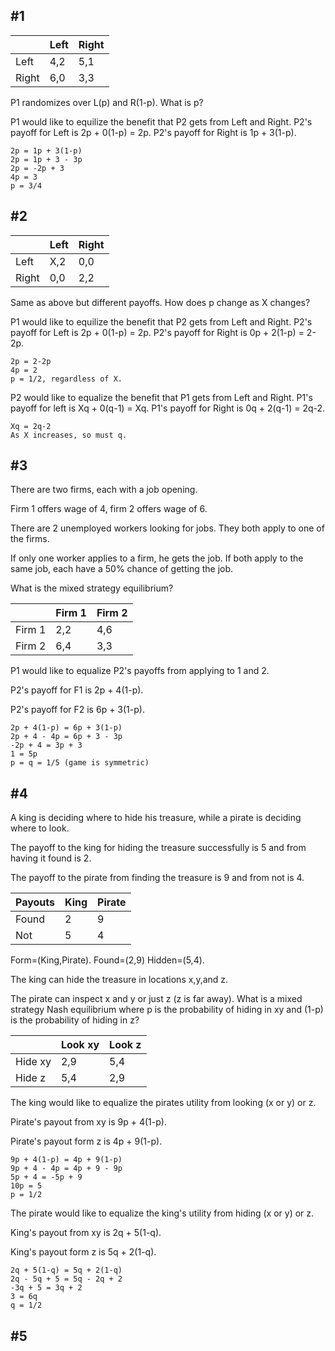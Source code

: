 ## #1

|       | Left | Right |
| ----- | ---- | ----- |
| Left  | 4,2  | 5,1   |
| Right | 6,0  | 3,3   |

P1 randomizes over L(p) and R(1-p). What is p?

P1 would like to equilize the benefit that P2 gets from Left and Right.
P2's payoff for Left is 2p + 0(1-p) = 2p.
P2's payoff for Right is 1p + 3(1-p).

```
2p = 1p + 3(1-p)
2p = 1p + 3 - 3p
2p = -2p + 3
4p = 3
p = 3/4
```

## #2

|       | Left | Right |
| ----- | ---- | ----- |
| Left  | X,2  | 0,0   |
| Right | 0,0  | 2,2   |

Same as above but different payoffs. How does p change as X changes?

P1 would like to equilize the benefit that P2 gets from Left and Right.
P2's payoff for Left is 2p + 0(1-p) = 2p.
P2's payoff for Right is 0p + 2(1-p) = 2-2p.

```
2p = 2-2p
4p = 2
p = 1/2, regardless of X.
```

P2 would like to equalize the benefit that P1 gets from Left and Right.
P1's payoff for left is Xq + 0(q-1) = Xq.
P1's payoff for Right is 0q + 2(q-1) = 2q-2.

```
Xq = 2q-2
As X increases, so must q.
```

## #3

There are two firms, each with a job opening.

Firm 1 offers wage of 4, firm 2 offers wage of 6.

There are 2 unemployed workers looking for jobs. They both apply to one of the firms.

If only one worker applies to a firm, he gets the job. If both apply to the same job, each have a 50% chance of getting the job.

What is the mixed strategy equilibrium?

|        | Firm 1 | Firm 2 |
| ------ | ------ | ------ |
| Firm 1 | 2,2    | 4,6    |
| Firm 2 | 6,4    | 3,3    |

P1 would like to equalize P2's payoffs from applying to 1 and 2.

P2's payoff for F1 is 2p + 4(1-p).

P2's payoff for F2 is 6p + 3(1-p).

```
2p + 4(1-p) = 6p + 3(1-p)
2p + 4 - 4p = 6p + 3 - 3p
-2p + 4 = 3p + 3
1 = 5p
p = q = 1/5 (game is symmetric)
```

## #4

A king is deciding where to hide his treasure, while a pirate is deciding where to look.

The payoff to the king for hiding the treasure successfully is 5 and from having it found is 2.

The payoff to the pirate from finding the treasure is 9 and from not is 4.

| Payouts | King | Pirate |
| ------- | ---- | ------ |
| Found   | 2    | 9      |
| Not     | 5    | 4      |

Form=(King,Pirate). Found=(2,9) Hidden=(5,4).

The king can hide the treasure in locations x,y,and z.

The pirate can inspect x and y or just z (z is far away). What is a mixed strategy Nash equilibrium where p is the probability of hiding in xy and (1-p) is the probability of hiding in z?

|         | Look xy | Look z |
| ------- | ------- | ------ |
| Hide xy | 2,9     | 5,4    |
| Hide z  | 5,4     | 2,9    |

The king would like to equalize the pirates utility from looking (x or y) or z.

Pirate's payout from xy is 9p + 4(1-p).

Pirate's payout form z is 4p + 9(1-p).

```
9p + 4(1-p) = 4p + 9(1-p)
9p + 4 - 4p = 4p + 9 - 9p
5p + 4 = -5p + 9
10p = 5
p = 1/2
```

The pirate would like to equalize the king's utility from hiding (x or y) or z.

King's payout from xy is 2q + 5(1-q).

King's payout form z is 5q + 2(1-q).

```
2q + 5(1-q) = 5q + 2(1-q)
2q - 5q + 5 = 5q - 2q + 2
-3q + 5 = 3q + 2
3 = 6q
q = 1/2
```

## #5























